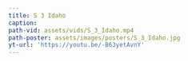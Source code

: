 ```yaml
---
title: S 3 Idaho
caption:
path-vid: assets/vids/S_3_Idaho.mp4
path-poster: assets/images/posters/S_3_Idaho.jpg
yt-url: 'https://youtu.be/-B63yetAvnY'
---
```

